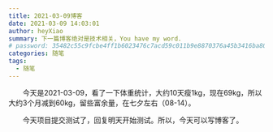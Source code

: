 ```yaml
---
title: 2021-03-09博客
date: 2021-03-09 14:03:01
author: heyXiao
summary: 下一篇博客绝对是技术相关，You have my word.
# password: 35482c55c9fcbe4ff1b6023476c7acd59c011b9e8870376a45b3416ba8092d3d
categories: 随笔
tags:
  - 随笔
---
```


<p style="text-indent:2em">今天是2021-03-09，看了一下体重统计，大约10天瘦1kg，现在69kg，所以大约3个月减到60kg，留些富余量，在七夕左右（08-14）。</p>
<p style="text-indent:2em">今天项目提交测试了，回复明天开始测试。所以，今天可以写博客了。</p>
<p style="text-indent:2em"></p>
